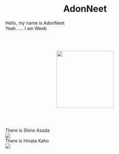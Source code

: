 <h1 align= "center"><b>AdonNeet</b></h1>
<p>
  Hello, my name is AdonNeet <br>
  Yeah...... I am Weeb                              
</p>
<br> <br>
<p align="center">
  <img height="180em" src="https://github-readme-stats-eight-theta.vercel.app/api?username=AdonNeet&show_icons=true&theme=tokyonight&include_all_commits=true&count_private=true"/>
  <!--<img height="180em" src="https://github-readme-stats-eight-theta.vercel.app/api/top-langs/?username=AdonNeet&layout=compact&langs_count=8&theme=tokyonight"/>-->
</p>
<br><br>
<p>
  There is Shino Asada <br>
  <img src="https://media.discordapp.net/attachments/736546127075213392/1052531677265670214/Sinon_85speed_640x360.gif"/>  
  <br>
  There is Hinata Kaho <br>
  <img src="https://cdn.discordapp.com/attachments/736546127075213392/1052519488819581040/HinataKaho_75speed.gif"]
</p>
